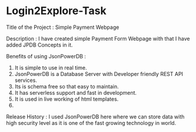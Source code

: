 # Login2Explore-Task

Title of the Project : Simple Payment Webpage 

Description : I have created simple Payment Form Webpage with that I have added JPDB Concepts in it.

Benefits of using JsonPowerDB : 
1. It is simple to use in real time.
2. JsonPowerDB is a Database Server with Developer friendly REST API services.
3. Its is schema free so that easy to maintain.
4. It has serverless support and fast in development.
5. It is used in live working of html templates.
6. 

Release History :
I used JsonPowerDB here where we can store data with high security level as it is one of the fast growing technology in world. 
